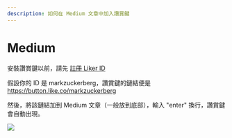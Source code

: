 ```yaml
---
description: 如何在 Medium 文章中加入讚賞鍵
---
```


# Medium

安裝讚賞鍵以前，請先 [註冊 Liker ID](https://docs.like.co/v/zh/user-guide/liker-id/how-to-register-a-liker-id)  
  
假設你的 ID 是 markzuckerberg，讚賞鍵的鏈結便是 https://button.like.co/markzuckerberg 

然後，將該鏈結加到 Medium 文章（一般放到底部），輸入 "enter" 換行，讚賞鍵會自動出現。

![](https://downloads.intercomcdn.com/i/o/78328580/9a8a696bc2ae284b2c9bbc47/ezgif-2-054861eaac.gif)

